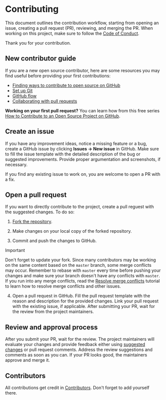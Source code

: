 # Contributing

This document outlines the contribution workflow, starting from opening an issue, creating a pull request (PR), reviewing, and merging the PR. When working on this project, make sure to follow the [Code of Conduct](./CODE_OF_CONDUCT.md).

Thank you for your contribution.

## New contributor guide 

If you are a new open source contributor, here are some resources you may find useful before providing your first contributions:

- [Finding ways to contribute to open source on GitHub](https://docs.github.com/en/get-started/exploring-projects-on-github/finding-ways-to-contribute-to-open-source-on-github)
- [Set up Git](https://docs.github.com/en/get-started/getting-started-with-git/set-up-git)
- [GitHub flow](https://docs.github.com/en/get-started/using-github/github-flow)
- [Collaborating with pull requests](https://docs.github.com/en/github/collaborating-with-pull-requests)

**Working on your first pull request?** You can learn how from this free series [How to Contribute to an Open Source Project on GitHub](https://kcd.im/pull-request).

## Create an issue 

If you have any improvement ideas, notice a missing feature or a bug, create a GitHub issue by clicking **Issues -> New issue** in GitHub. Make sure to fill the issue template with the detailed description of the bug or suggested improvements. Provide proper argumentation and screenshots, if necessary.

If you find any existing issue to work on, you are welcome to open a PR with a fix.

## Open a pull request

If you want to directly contribute to the project, create a pull reguest with the suggested changes. To do so:

1. [Fork the repository](https://docs.github.com/en/pull-requests/collaborating-with-pull-requests/working-with-forks/fork-a-repo#fork-an-example-repository).

2. Make changes on your local copy of the forked repository.

3. Commit and push the changes to GitHub. 

> [!IMPORTANT]  
> Don't forget to update your fork. Since many contributors may be working on the same content based on the `master` branch, some merge conflicts may occur. Remember to rebase with `master` every time before pushing your changes and make sure your branch doesn't have any conflicts with `master`. If you run into any merge conflicts, read the [Resolve merge conflicts](https://github.com/skills/resolve-merge-conflicts) tutorial to learn how to resolve merge conflicts and other issues.

4. Open a pull request in GitHub. Fill the pull request template with the reason and description for the provided changes. Link your pull request with the existing issue, if applicable. After submitting your PR, wait for the review from the project maintainers.

## Review and approval process

After you submit your PR, wait for the review. The project maintainers will evaluate your changes and provide feedback either using [suggested changes](https://docs.github.com/en/github/collaborating-with-issues-and-pull-requests/incorporating-feedback-in-your-pull-request) or pull request comments. Address the review suggestions and comments as soon as you can. If your PR looks good, the maintainers approve and merge it. 

## Contributors 

All contributions get credit in [Contributors](CONTRIBUTORS.md). Don't forget to add yourself there. 

